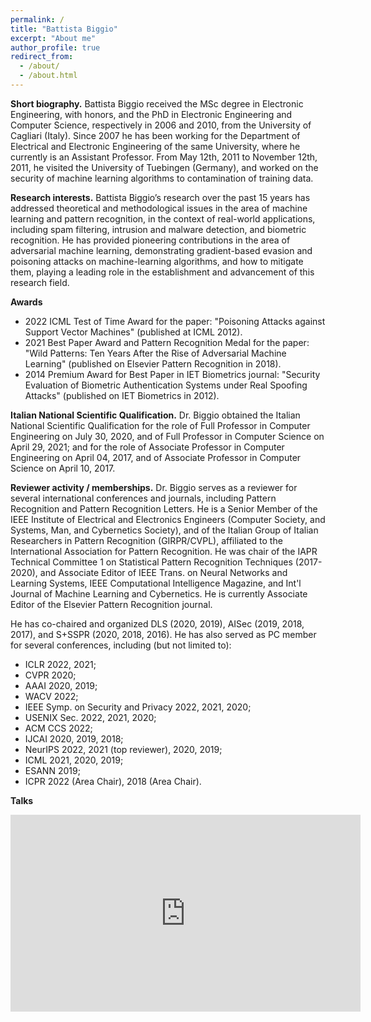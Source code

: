 ```yaml
---
permalink: /
title: "Battista Biggio"
excerpt: "About me"
author_profile: true
redirect_from: 
  - /about/
  - /about.html
---
```



**Short biography.** Battista Biggio received the MSc degree 
in Electronic Engineering, with honors, and the PhD in Electronic 
Engineering and Computer Science, respectively in 2006 and 2010, 
from the University of Cagliari (Italy). 
Since 2007 he has been working for the Department of Electrical 
and Electronic Engineering of the same University, 
where he currently is an Assistant Professor. 
From May 12th, 2011 to November 12th, 2011, 
he visited the University of Tuebingen (Germany), 
and worked on the security of machine learning algorithms 
to contamination of training data.

**Research interests.** Battista Biggio’s research over the past 15 years has addressed theoretical and methodological issues in the area of machine learning and pattern recognition, in the context of real-world applications, including spam filtering, intrusion and malware detection, and biometric recognition. He has provided pioneering contributions in the area of adversarial machine learning, demonstrating gradient-based evasion and poisoning attacks on machine-learning algorithms, and how to mitigate them, playing a leading role in the establishment and advancement of this research field.

**Awards**
- 2022 ICML Test of Time Award for the paper: "Poisoning Attacks against Support Vector Machines" (published at ICML 2012).
- 2021 Best Paper Award and Pattern Recognition Medal for the paper: "Wild Patterns: Ten Years After the Rise of Adversarial Machine Learning" (published on Elsevier Pattern Recognition in 2018).
- 2014 Premium Award for Best Paper in IET Biometrics journal: "Security Evaluation of Biometric Authentication Systems under Real Spoofing Attacks" (published on IET Biometrics in 2012).

**Italian National Scientific Qualification.** Dr. Biggio obtained 
the Italian National Scientific Qualification for the role of 
Full Professor in Computer Engineering on July 30, 2020, 
and of Full Professor in Computer Science on April 29, 2021; 
and for the role of Associate Professor in Computer Engineering 
on April 04, 2017, and of Associate Professor in Computer Science 
on April 10, 2017.
 
**Reviewer activity / memberships.** Dr. Biggio serves as a reviewer 
for several international conferences and journals, 
including Pattern Recognition and Pattern Recognition Letters. 
He is a Senior Member of the IEEE Institute of Electrical and 
Electronics Engineers (Computer Society, and Systems, Man, and 
Cybernetics Society), and of the Italian Group of Italian 
Researchers in Pattern Recognition (GIRPR/CVPL), 
affiliated to the International Association for Pattern Recognition. 
He was chair of the 
IAPR Technical Committee 1 on Statistical Pattern Recognition 
Techniques (2017-2020), and Associate Editor of
IEEE Trans. on Neural Networks and Learning Systems, 
IEEE Computational Intelligence Magazine, and Int'l Journal of Machine Learning and Cybernetics.
He is currently Associate Editor of the Elsevier Pattern Recognition journal.
 
He has co-chaired and organized DLS (2020, 2019), 
AISec (2019, 2018, 2017), and S+SSPR (2020, 2018, 2016). 
He has also served as PC member for several conferences, 
including (but not limited to):
- ICLR 2022, 2021;
- CVPR 2020;
- AAAI 2020, 2019;
- WACV 2022;
- IEEE Symp. on Security and Privacy 2022, 2021, 2020;
- USENIX Sec. 2022, 2021, 2020;
- ACM CCS 2022;
- IJCAI 2020, 2019, 2018;
- NeurIPS 2022, 2021 (top reviewer), 2020, 2019;
- ICML 2021, 2020, 2019;
- ESANN 2019;
- ICPR 2022 (Area Chair), 2018 (Area Chair).

**Talks**

<iframe width="560" height="315" 
src="https://www.youtube.com/embed/b89RRzWSJYI" 
title="Battista Biggio | Machine Learning Security: Adversarial Attacks and Defenses" 
frameborder="0" allow="accelerometer; autoplay; clipboard-write; encrypted-media; gyroscope; picture-in-picture" allowfullscreen></iframe>
